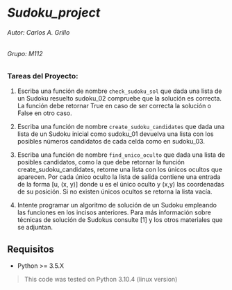 # ***Sudoku_project***

###### Autor: Carlos A. Grillo
###### Grupo: M112

### Tareas del Proyecto:
1. Escriba una función de nombre ```check_sudoku_sol``` que dada una lista de un Sudoku
resuelto sudoku_02 compruebe que la solución es correcta. La función debe retornar
True en caso de ser correcta la solución o False en otro caso.

2. Escriba una función de nombre ```create_sudoku_candidates``` que dada una lista de un
Sudoku inicial  como sudoku_01 devuelva una lista con los posibles números candidatos
de cada celda como en sudoku_03.

3. Escriba una función de nombre ```find_unico_oculto``` que dada una lista de posibles
candidatos, como la que debe retornar la función create_sudoku_candidates, retorne
una lista con los únicos ocultos que aparecen. Por cada único oculto la lista de salida
contiene una entrada de la forma [u, (x, y)] donde u es el único oculto y (x,y) las
coordenadas de su posición. Si no existen únicos ocultos se retorna la lista vacía.

4. Intente programar un algoritmo de solución de un Sudoku empleando las funciones
en los incisos anteriores. Para más información sobre técnicas de solución de Sudokus
consulte [1] y los otros materiales que se adjuntan.

## Requisitos
- Python >= 3.5.X
>This code was tested on Python 3.10.4 (linux version)
